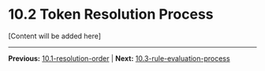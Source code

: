 # 10.2 Token Resolution Process

[Content will be added here]

---

**Previous:** [10.1-resolution-order](./10.1-resolution-order.md) | **Next:** [10.3-rule-evaluation-process](./10.3-rule-evaluation-process.md)
